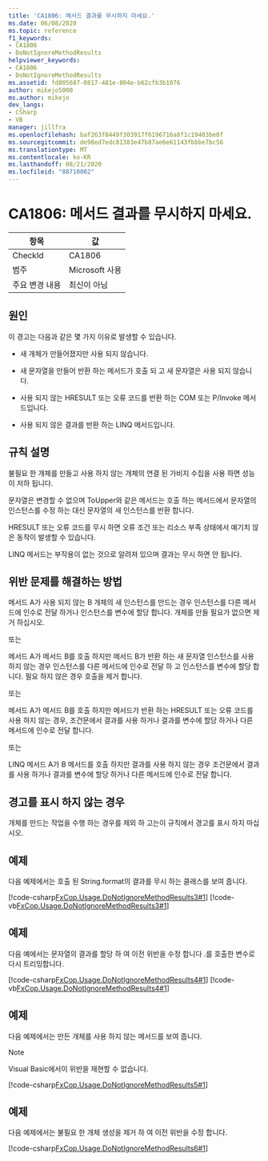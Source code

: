 ```yaml
---
title: 'CA1806: 메서드 결과를 무시하지 마세요.'
ms.date: 06/08/2020
ms.topic: reference
f1_keywords:
- CA1806
- DoNotIgnoreMethodResults
helpviewer_keywords:
- CA1806
- DoNotIgnoreMethodResults
ms.assetid: fd805687-0817-481e-804e-b62cfb3b1076
author: mikejo5000
ms.author: mikejo
dev_langs:
- CSharp
- VB
manager: jillfra
ms.openlocfilehash: baf263f8449f303917f6196716a8f1c19403be0f
ms.sourcegitcommit: de98ed7edc81383e47b87ae6e61143fbbbe7bc56
ms.translationtype: MT
ms.contentlocale: ko-KR
ms.lasthandoff: 08/21/2020
ms.locfileid: "88710002"
---
```

# <a name="ca1806-do-not-ignore-method-results"></a>CA1806: 메서드 결과를 무시하지 마세요.

|항목|값|
|-|-|
|CheckId|CA1806|
|범주|Microsoft 사용|
|주요 변경 내용|최신이 아님|

## <a name="cause"></a>원인

이 경고는 다음과 같은 몇 가지 이유로 발생할 수 있습니다.

- 새 개체가 만들어졌지만 사용 되지 않습니다.

- 새 문자열을 만들어 반환 하는 메서드가 호출 되 고 새 문자열은 사용 되지 않습니다.

- 사용 되지 않는 HRESULT 또는 오류 코드를 반환 하는 COM 또는 P/Invoke 메서드입니다.

- 사용 되지 않은 결과를 반환 하는 LINQ 메서드입니다.

## <a name="rule-description"></a>규칙 설명

불필요 한 개체를 만들고 사용 하지 않는 개체의 연결 된 가비지 수집을 사용 하면 성능이 저하 됩니다.

문자열은 변경할 수 없으며 ToUpper와 같은 메서드는 호출 하는 메서드에서 문자열의 인스턴스를 수정 하는 대신 문자열의 새 인스턴스를 반환 합니다.

HRESULT 또는 오류 코드를 무시 하면 오류 조건 또는 리소스 부족 상태에서 예기치 않은 동작이 발생할 수 있습니다.

LINQ 메서드는 부작용이 없는 것으로 알려져 있으며 결과는 무시 하면 안 됩니다.

## <a name="how-to-fix-violations"></a>위반 문제를 해결하는 방법

메서드 A가 사용 되지 않는 B 개체의 새 인스턴스를 만드는 경우 인스턴스를 다른 메서드에 인수로 전달 하거나 인스턴스를 변수에 할당 합니다. 개체를 만들 필요가 없으면 제거 하십시오.

또는

메서드 A가 메서드 B를 호출 하지만 메서드 B가 반환 하는 새 문자열 인스턴스를 사용 하지 않는 경우 인스턴스를 다른 메서드에 인수로 전달 하 고 인스턴스를 변수에 할당 합니다. 필요 하지 않은 경우 호출을 제거 합니다.

또는

메서드 A가 메서드 B를 호출 하지만 메서드가 반환 하는 HRESULT 또는 오류 코드를 사용 하지 않는 경우, 조건문에서 결과를 사용 하거나 결과를 변수에 할당 하거나 다른 메서드에 인수로 전달 합니다.

또는

LINQ 메서드 A가 B 메서드를 호출 하지만 결과를 사용 하지 않는 경우 조건문에서 결과를 사용 하거나 결과를 변수에 할당 하거나 다른 메서드에 인수로 전달 합니다.

## <a name="when-to-suppress-warnings"></a>경고를 표시 하지 않는 경우

개체를 만드는 작업을 수행 하는 경우를 제외 하 고는이 규칙에서 경고를 표시 하지 마십시오.

## <a name="example"></a>예제

다음 예제에서는 호출 된 String.format의 결과를 무시 하는 클래스를 보여 줍니다.

[!code-csharp[FxCop.Usage.DoNotIgnoreMethodResults3#1](../code-quality/codesnippet/CSharp/ca1806-do-not-ignore-method-results_1.cs)]
[!code-vb[FxCop.Usage.DoNotIgnoreMethodResults3#1](../code-quality/codesnippet/VisualBasic/ca1806-do-not-ignore-method-results_1.vb)]

## <a name="example"></a>예제

다음 예에서는 문자열의 결과를 할당 하 여 이전 위반을 수정 합니다 .를 호출한 변수로 다시 트리밍합니다.

[!code-csharp[FxCop.Usage.DoNotIgnoreMethodResults4#1](../code-quality/codesnippet/CSharp/ca1806-do-not-ignore-method-results_2.cs)]
[!code-vb[FxCop.Usage.DoNotIgnoreMethodResults4#1](../code-quality/codesnippet/VisualBasic/ca1806-do-not-ignore-method-results_2.vb)]

## <a name="example"></a>예제

다음 예제에서는 만든 개체를 사용 하지 않는 메서드를 보여 줍니다.

> [!NOTE]
> Visual Basic에서이 위반을 재현할 수 없습니다.

[!code-csharp[FxCop.Usage.DoNotIgnoreMethodResults5#1](../code-quality/codesnippet/CSharp/ca1806-do-not-ignore-method-results_3.cs)]

## <a name="example"></a>예제

다음 예제에서는 불필요 한 개체 생성을 제거 하 여 이전 위반을 수정 합니다.

[!code-csharp[FxCop.Usage.DoNotIgnoreMethodResults6#1](../code-quality/codesnippet/CSharp/ca1806-do-not-ignore-method-results_4.cs)]

<!-- Examples don't exist for the below... -->
<!--
## Example
The following example shows a method that ignores the error code that the native method GetShortPathName returns.

## Example
The following example fixes the previous violation by checking the error code and throwing an exception when the call fails.
-->
